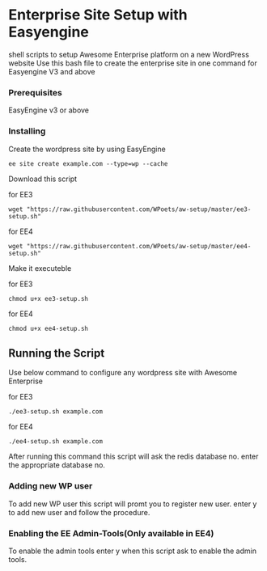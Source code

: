 # Enterprise Site Setup with Easyengine

shell scripts to setup Awesome Enterprise platform on a new WordPress website
Use this bash file to create the enterprise site in one command for Easyengine V3 and above

### Prerequisites

EasyEngine v3 or above

### Installing

Create the wordpress site by using EasyEngine
```
ee site create example.com --type=wp --cache
```
Download this script

for EE3
```
wget "https://raw.githubusercontent.com/WPoets/aw-setup/master/ee3-setup.sh"
```

for EE4
```
wget "https://raw.githubusercontent.com/WPoets/aw-setup/master/ee4-setup.sh"
```

Make it executeble

for EE3
```
chmod u+x ee3-setup.sh

```
for EE4
```
chmod u+x ee4-setup.sh

```

## Running the Script

Use below command to configure any wordpress site with Awesome Enterprise

for EE3
```
./ee3-setup.sh example.com

```

for EE4
```
./ee4-setup.sh example.com

```
After running this command this script will ask the redis database no.
enter the appropriate database no.

### Adding new WP user

To add new WP user this script will promt you to register new user.
enter y to add new user and follow the procedure.

### Enabling the EE Admin-Tools(Only available in EE4)

To enable the admin tools enter y when this script ask to enable the admin tools.